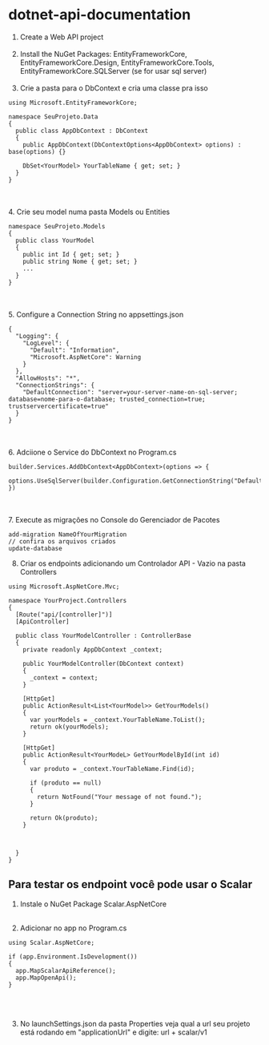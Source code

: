 # dotnet-api-documentation

1. Create a Web API project<br><br>
2. Install the NuGet Packages: EntityFrameworkCore, EntityFrameworkCore.Design, EntityFrameworkCore.Tools, EntityFrameworkCore.SQLServer (se for usar sql server)<br><br>
3. Crie a pasta para o DbContext e cria uma classe pra isso

```
using Microsoft.EntityFrameworkCore;

namespace SeuProjeto.Data
{
  public class AppDbContext : DbContext
  {
    public AppDbContext(DbContextOptions<AppDbContext> options) : base(options) {}

    DbSet<YourModel> YourTableName { get; set; }
  }
}
```
<br><br>
4. Crie seu model numa pasta Models ou Entities
```
namespace SeuProjeto.Models
{
  public class YourModel
  {
    public int Id { get; set; }
    public string Nome { get; set; }
    ...
  }
}
```
<br><br>
5. Configure a Connection String no appsettings.json
```
{
  "Logging": {
    "LogLevel": {
      "Default": "Information",
      "Microsoft.AspNetCore": Warning
    }
  },
  "AllowHosts": "*",
  "ConnectionStrings": {
    "DefaultConnection": "server=your-server-name-on-sql-server; database=nome-para-o-database; trusted_connection=true; trustservercertificate=true"
  }
}
```
<br><br>
6. Adciione o Service do DbContext no Program.cs
```
builder.Services.AddDbContext<AppDbContext>(options => {
  options.UseSqlServer(builder.Configuration.GetConnectionString("DefaultConnection"));
})
```
<br><br>
7. Execute as migrações no Console do Gerenciador de Pacotes
```
add-migration NameOfYourMigration
// confira os arquivos criados
update-database
```

8. Criar os endpoints adicionando um Controlador API - Vazio na pasta Controllers
```
using Microsoft.AspNetCore.Mvc;

namespace YourProject.Controllers
{
  [Route("api/[controller]")]
  [ApiController]

  public class YourModelController : ControllerBase
  {
    private readonly AppDbContext _context;

    public YourModelController(DbContext context)
    {
      _context = context;
    }

    [HttpGet]
    public ActionResult<List<YourModel>> GetYourModels()
    {
      var yourModels = _context.YourTableName.ToList();
      return ok(yourModels);
    }

    [HttpGet]
    public ActionResult<YourModeL> GetYourModelById(int id)
    {
      var produto = _context.YourTableName.Find(id);

      if (produto == null)
      {
        return NotFound("Your message of not found.");
      }

      return Ok(produto);
    }

    

  }
}
```


## Para testar os endpoint você pode usar o Scalar

1. Instale o NuGet Package Scalar.AspNetCore <br><br>

2. Adicionar no app no Program.cs
```
using Scalar.AspNetCore;

if (app.Environment.IsDevelopment())
{
  app.MapScalarApiReference();
  app.MapOpenApi();
}
```
<br><br>

3. No launchSettings.json da pasta Properties veja qual a url seu projeto está rodando em "applicationUrl" e digite: url + scalar/v1
